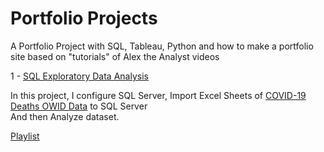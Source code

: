 # Portfolio Projects

A Portfolio Project with SQL, Tableau, Python and how to make a portfolio site
based on "tutorials" of Alex the Analyst videos <br>

1 - [SQL Exploratory Data Analysis](https://github.com/brenascimento/PortfolioProjects/blob/main/COVID%20Portfolio%20Project%20Actual%20Scripts%20in%20Video.sql)

In this project, I configure SQL Server, Import Excel Sheets of [COVID-19 Deaths OWID Data](https://ourworldindata.org/covid-deaths) to SQL Server <br>
And then Analyze dataset.

[Playlist](https://www.youtube.com/playlist?list=PLUaB-1hjhk8H48Pj32z4GZgGWyylqv85f)
